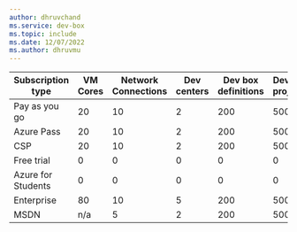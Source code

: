```yaml
---
author: dhruvchand
ms.service: dev-box
ms.topic: include
ms.date: 12/07/2022
ms.author: dhruvmu
---
```


| Subscription type  | VM Cores | Network Connections | Dev centers | Dev box definitions | Dev box projects |
| ------------------ | -------- | ------------------- | ----------- | ------------------- | ---------------- |
| Pay as you go      | 20       | 10                  | 2           | 200                 | 500              |
| Azure Pass         | 20       | 10                  | 2           | 200                 | 500              |
| CSP                | 20       | 10                  | 2           | 200                 | 500              |
| Free trial         | 0        | 0                   | 0           | 0                   | 0                |
| Azure for Students | 0        | 0                   | 0           | 0                   | 0                |
| Enterprise         | 80       | 10                  | 5           | 200                 | 500              |
| MSDN               | n/a      | 5                   | 2           | 200                 | 500              |